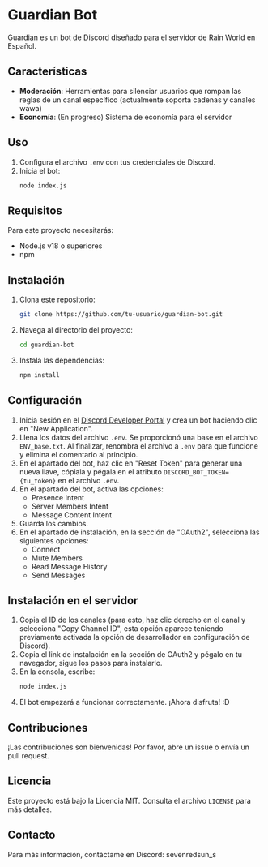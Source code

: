# Guardian Bot

Guardian es un bot de Discord diseñado para el servidor de Rain World en Español.

## Características

- **Moderación**: Herramientas para silenciar usuarios que rompan las reglas de un canal específico (actualmente soporta cadenas y canales wawa)
- **Economía**: (En progreso) Sistema de economía para el servidor

## Uso

1. Configura el archivo `.env` con tus credenciales de Discord.
2. Inicia el bot:
    ```bash
    node index.js
    ```

## Requisitos

Para este proyecto necesitarás:
- Node.js v18 o superiores
- npm

## Instalación

1. Clona este repositorio:
    ```bash
    git clone https://github.com/tu-usuario/guardian-bot.git
    ```
2. Navega al directorio del proyecto:
    ```bash
    cd guardian-bot
    ```
3. Instala las dependencias:
    ```bash
    npm install
    ```

## Configuración

1. Inicia sesión en el [Discord Developer Portal](https://discord.com/developers/applications) y crea un bot haciendo clic en "New Application".
2. Llena los datos del archivo `.env`. Se proporcionó una base en el archivo `ENV_base.txt`. Al finalizar, renombra el archivo a `.env` para que funcione y elimina el comentario al principio.
3. En el apartado del bot, haz clic en "Reset Token" para generar una nueva llave, cópiala y pégala en el atributo `DISCORD_BOT_TOKEN={tu_token}` en el archivo `.env`.
4. En el apartado del bot, activa las opciones:
    - Presence Intent
    - Server Members Intent
    - Message Content Intent
5. Guarda los cambios.
6. En el apartado de instalación, en la sección de "OAuth2", selecciona las siguientes opciones:
    - Connect
    - Mute Members
    - Read Message History
    - Send Messages

## Instalación en el servidor

1. Copia el ID de los canales (para esto, haz clic derecho en el canal y selecciona "Copy Channel ID", esta opción aparece teniendo previamente activada la opción de desarrollador en configuración de Discord).
2. Copia el link de instalación en la sección de OAuth2 y pégalo en tu navegador, sigue los pasos para instalarlo.
3. En la consola, escribe:
    ```bash
    node index.js
    ```
4. El bot empezará a funcionar correctamente. ¡Ahora disfruta! :D

## Contribuciones

¡Las contribuciones son bienvenidas! Por favor, abre un issue o envía un pull request.

## Licencia

Este proyecto está bajo la Licencia MIT. Consulta el archivo `LICENSE` para más detalles.

## Contacto

Para más información, contáctame en Discord: sevenredsun_s

